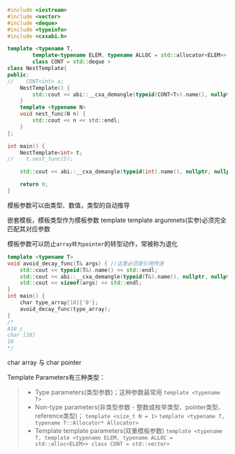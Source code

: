```c++
#include <iostream>
#include <vector>
#include <deque>
#include <typeinfo>
#include <cxxabi.h>

template <typename T,
        template<typename ELEM, typename ALLOC = std::allocator<ELEM>>
        class CONT = std::deque >
class NestTemplate{
public:
//    CONT<int> a;
    NestTemplate() {
        std::cout << abi::__cxa_demangle(typeid(CONT<T>).name(), nullptr, nullptr, nullptr) << std::endl;
    }
    template <typename N>
    void nest_func(N n) {
        std::cout << n << std::endl;
    }
};

int main() {
    NestTemplate<int> t;
//    t.nest_func(5);

    std::cout << abi::__cxa_demangle(typeid(int).name(), nullptr, nullptr, nullptr) << std::endl;

    return 0;
}
```

模板参数可以由类型、数值，类型的自动推导

嵌套模板，模板类型作为模板参数
template template argumnets(实参)必须完全匹配其对应参数

模板参数可以防止`array转为pointer`的转型动作，常被称为退化
```c++
template <typename T>
void avoid_decay_func(T& args) { //这里必须是引用传递
    std::cout << typeid(T&).name() << std::endl;
    std::cout << abi::__cxa_demangle(typeid(T&).name(), nullptr, nullptr, nullptr) << std::endl;
    std::cout << sizeof(args) << std::endl;
}
int main() {
    char type_array[10]{'0'};
    avoid_decay_func(type_array);
}
/*
A10_c
char [10]
10
*/
```
char array 与 char pointer


Template Parameters有三种类型：
>* Type parameters(类型参数)；这种参数最常用 `template <typename T>`
>* Non-type parameters(非类型参数 - 整数或枚举类型、pointer类型、reference类型)； `template <size_t N = 1>` `template <typename T, typename T::Allocator* Allocator>`
>* Template template parameters(双重模板参数) `template <typename T, template <typename ELEM, typename ALLOC = std::alloc<ELEM>> class CONT = std::vector>`
